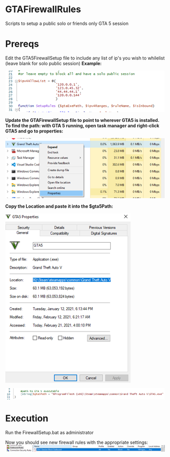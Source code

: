 # GTAFirewallRules
Scripts to setup a public solo or friends only GTA 5 session

# Prereqs
Edit the GTA5FirewallSetup file to include any list of ip's you wish to whilelist
(leave blank for solo public session)
**Example:**

![Alt text](ScreenShots/whitelistExample.png?raw=true)

**Update the GTAFirewallSetup file to point to wherever GTA5 is installed.  To find the path:
with GTA 5 running, open task manager and right-click GTA5 and go to properties:**

![Alt text](ScreenShots/taskmanagerexample.png?raw=true)

**Copy the Location and paste it into the $gta5Path:**

![Alt text](ScreenShots/pathexample.png?raw=true)

![Alt text](ScreenShots/codepathexample.png?raw=true)



# Execution
Run the FirewallSetup.bat as administrator

Now you should see new firewall rules with the appropriate settings:
![Alt text](ScreenShots/outboundruleexample.png?raw=true)
